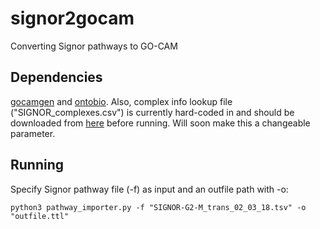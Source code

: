 # signor2gocam
Converting Signor pathways to GO-CAM

## Dependencies
[gocamgen](https://github.com/dustine32/gocamgen) and 
[ontobio](https://github.com/biolink/ontobio).
Also, complex info lookup file ("SIGNOR_complexes.csv") is currently hard-coded in and should be downloaded from [here](https://signor.uniroma2.it/downloads.php) before running. Will soon make this a changeable parameter.

## Running
Specify Signor pathway file (-f) as input and an outfile path with -o:
```
python3 pathway_importer.py -f "SIGNOR-G2-M_trans_02_03_18.tsv" -o "outfile.ttl"
```
